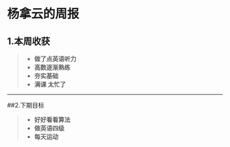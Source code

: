 # 杨拿云的周报

## 1.本周收获
>- **做了点英语听力**
>- **高数逐渐熟练**
>- **夯实基础**
>- **满课 太忙了**


-----
##2.下期目标
>- **好好看看算法**
>- **做英语四级**
>- **每天运动**
